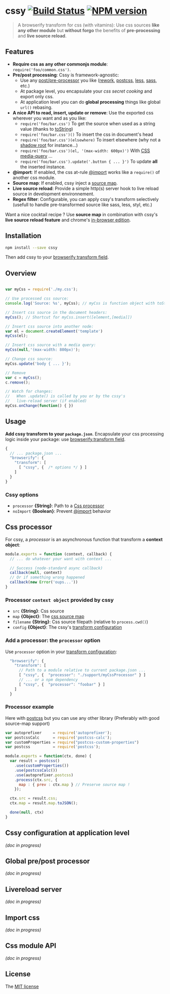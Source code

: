 # cssy [![Build Status](https://secure.travis-ci.org/nopnop/cssy.png?branch=master)](http://travis-ci.org/nopnop/cssy) [![NPM version](https://badge-me.herokuapp.com/api/npm/cssy.png)](http://badges.enytc.com/for/npm/cssy)

> A browserify transform for css (with vitamins): Use css sources **like any other module** but **without forgo** the benefits of **pre-processing** and **live source reload**.

## Features

- **Require css as any other commonjs module**: `require('foo/common.css')`.
- **Pre/post processing**: Cssy is framework-agnostic:
  - Use any  [post/pre-processor](https://developer.chrome.com/devtools/docs/css-preprocessors) you like ([rework](https://github.com/reworkcss/rework), [postcss](https://github.com/postcss/postcss),  [less](http://lesscss.org/), [sass](http://sass-lang.com/), etc.)
  - At package level, you encapsulate your *css secret cooking* and export only css.
  - At application level you can do **global processing** things like global `url()` rebasing.
- **A nice API to read, insert, update or remove**: Use the exported css wherever you want and as you like:
  - `require('foo/bar.css')` To get the source when used as a string value (thanks to [toString](https://developer.mozilla.org/en-US/docs/Web/JavaScript/Reference/Global_Objects/Object/toString))
  - `require('foo/bar.css')()` To insert the css in document's head
  - `require('foo/bar.css')(elsewhere)` To insert elsewhere (why not a [shadow root](http://www.html5rocks.com/en/tutorials/webcomponents/shadowdom-201/) for instance...)
  - `require('foo/bar.css')(el, '(max-width: 600px)')` With [CSS media-query](https://developer.mozilla.org/en-US/docs/Web/Guide/CSS/Media_queries) ...
  - `require('foo/bar.css').update('.button { ... }')` To update **all** the inserted instance.  
- **@import**: If enabled, the css at-rule [@import](https://developer.mozilla.org/en-US/docs/Web/CSS/@import) works like a `require()` of another css module.
- **Source map**: If enabled, cssy inject a [source map](https://developer.chrome.com/devtools/docs/css-preprocessors).
- **Live source reload**: Provide a simple http(s) server hook to live reload source in development environnement.
- **Regex filter**: Configurable, you can apply cssy's transform selectively (usefull to handle pre-transformed source like sass, less, styl, etc.)

Want a nice cocktail recipe ? Use **source map** in combination with cssy's **live source reload feature** and chrome's [in-browser edition](https://developer.chrome.com/devtools/docs/workspaces).


## Installation

```bash
npm install --save cssy
```
Then add cssy to your [browserify transform field](https://github.com/substack/node-browserify#browserifytransform).

## Overview

```javascript

var myCss = require('./my.css');

// Use processed css source:
console.log('Source: %s', myCss); // myCss is function object with toString()

// Insert css source in the document headers:
myCss(); // Shortcut for myCss.insert([element,[media]])

// Insert css source into another node:
var el = document.createElement('template')
myCss(el);

// Insert css source with a media query:
myCss(null,'(max-width: 800px)');

// Change css source:
myCss.update('body { ... }');

// Remove
var c = myCss();
c.remove();

// Watch for changes:
//   When .update() is called by you or by the cssy's
//   live-reload server (if enabled)
myCss.onChange(function() { })

```


## Usage

**Add cssy transform to your `package.json`**. Encapsulate your css processing logic inside your package: use [browserify.transform field](https://github.com/substack/browserify-handbook#browserifytransform-field).

```javascript
{
  // ... package.json ...
  "browserify": {
    "transform": [
      [ "cssy", {  /* options */ } ]
    ]
  }
}
```

### Cssy options

- `processor` **{String}**: Path to a [Css processor](#css-processor)
- `noImport` **{Boolean}**: Prevent [@import](#import-css) behavior


## Css processor

For cssy, a *processor* is an asynchronous function that transform a **context object**:

```javascript
module.exports = function (context, callback) {
  // ... do whatever your want with context ...

  // Success (node-standard async callback)
  callback(null, context)
  // Or if something wrong happened
  callback(new Error('oups...'))
}
```

### Processor `context object` provided by cssy

  - `src` **{String}**: Css source
  - `map` **{Object}**: The [css source map](https://www.google.com/search?q=Source+Map+Revision+3+proposal)
  - `filename` **{String}**: Css source filepath (relative to `process.cwd()`)
  - `config` **{Object}**: The cssy's [transform configuration](https://github.com/substack/browserify-handbook#configuring-transforms)

### Add a processor: the `processor` option

Use `processor` option in your [transform configuration](https://github.com/substack/browserify-handbook#configuring-transforms):

```javascript
  "browserify": {
    "transform": [
      // Path to a module relative to current package.json ...
      [ "cssy", {  "processor": "./support/myCssProcessor" } ]
      // ... or a npm dependency
      [ "cssy", {  "processor": "foobar" } ]
    ]
  }
```

### Processor example
Here with [postcss](https://github.com/postcss/postcss) but you can use any other library (Preferably with good source-map support)

```javascript
var autoprefixer     = require('autoprefixer');
var postcssCalc      = require('postcss-calc');
var customProperties = require("postcss-custom-properties")
var postcss          = require('postcss');

module.exports = function(ctx, done) {
  var result = postcss()
    .use(customProperties())
    .use(postcssCalc())
    .use(autoprefixer.postcss)
    .process(ctx.src, {
      map : { prev : ctx.map } // Preserve source map !
    });

  ctx.src = result.css;
  ctx.map = result.map.toJSON();

  done(null, ctx)
}
```

## Cssy configuration at application level
*(doc in progress)*

## Global pre/post processor
*(doc in progress)*

## Livereload server
*(doc in progress)*

## Import css
*(doc in progress)*

## Css module API
*(doc in progress)*



## License
The [MIT license](./LICENSE)
